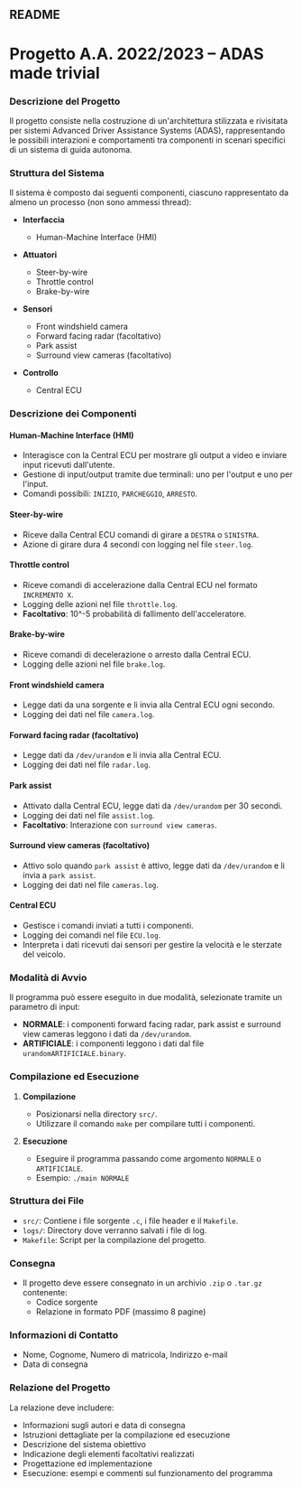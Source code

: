 ## README

# Progetto A.A. 2022/2023 – ADAS made trivial

### Descrizione del Progetto

Il progetto consiste nella costruzione di un'architettura stilizzata e rivisitata per sistemi Advanced Driver Assistance Systems (ADAS), rappresentando le possibili interazioni e comportamenti tra componenti in scenari specifici di un sistema di guida autonoma.

### Struttura del Sistema

Il sistema è composto dai seguenti componenti, ciascuno rappresentato da almeno un processo (non sono ammessi thread):

- **Interfaccia**
  - Human-Machine Interface (HMI)

- **Attuatori**
  - Steer-by-wire
  - Throttle control
  - Brake-by-wire

- **Sensori**
  - Front windshield camera
  - Forward facing radar (facoltativo)
  - Park assist
  - Surround view cameras (facoltativo)

- **Controllo**
  - Central ECU

### Descrizione dei Componenti

#### Human-Machine Interface (HMI)
- Interagisce con la Central ECU per mostrare gli output a video e inviare input ricevuti dall'utente.
- Gestione di input/output tramite due terminali: uno per l'output e uno per l'input.
- Comandi possibili: `INIZIO`, `PARCHEGGIO`, `ARRESTO`.

#### Steer-by-wire
- Riceve dalla Central ECU comandi di girare a `DESTRA` o `SINISTRA`.
- Azione di girare dura 4 secondi con logging nel file `steer.log`.

#### Throttle control
- Riceve comandi di accelerazione dalla Central ECU nel formato `INCREMENTO X`.
- Logging delle azioni nel file `throttle.log`.
- **Facoltativo**: 10^-5 probabilità di fallimento dell'acceleratore.

#### Brake-by-wire
- Riceve comandi di decelerazione o arresto dalla Central ECU.
- Logging delle azioni nel file `brake.log`.

#### Front windshield camera
- Legge dati da una sorgente e li invia alla Central ECU ogni secondo.
- Logging dei dati nel file `camera.log`.

#### Forward facing radar (facoltativo)
- Legge dati da `/dev/urandom` e li invia alla Central ECU.
- Logging dei dati nel file `radar.log`.

#### Park assist
- Attivato dalla Central ECU, legge dati da `/dev/urandom` per 30 secondi.
- Logging dei dati nel file `assist.log`.
- **Facoltativo**: Interazione con `surround view cameras`.

#### Surround view cameras (facoltativo)
- Attivo solo quando `park assist` è attivo, legge dati da `/dev/urandom` e li invia a `park assist`.
- Logging dei dati nel file `cameras.log`.

#### Central ECU
- Gestisce i comandi inviati a tutti i componenti.
- Logging dei comandi nel file `ECU.log`.
- Interpreta i dati ricevuti dai sensori per gestire la velocità e le sterzate del veicolo.

### Modalità di Avvio

Il programma può essere eseguito in due modalità, selezionate tramite un parametro di input:

- **NORMALE**: i componenti forward facing radar, park assist e surround view cameras leggono i dati da `/dev/urandom`.
- **ARTIFICIALE**: i componenti leggono i dati dal file `urandomARTIFICIALE.binary`.

### Compilazione ed Esecuzione

1. **Compilazione**
   - Posizionarsi nella directory `src/`.
   - Utilizzare il comando `make` per compilare tutti i componenti.

2. **Esecuzione**
   - Eseguire il programma passando come argomento `NORMALE` o `ARTIFICIALE`.
   - Esempio: `./main NORMALE`

### Struttura dei File

- `src/`: Contiene i file sorgente `.c`, i file header e il `Makefile`.
- `logs/`: Directory dove verranno salvati i file di log.
- `Makefile`: Script per la compilazione del progetto.

### Consegna

- Il progetto deve essere consegnato in un archivio `.zip` o `.tar.gz` contenente:
  - Codice sorgente
  - Relazione in formato PDF (massimo 8 pagine)

### Informazioni di Contatto

- Nome, Cognome, Numero di matricola, Indirizzo e-mail
- Data di consegna

### Relazione del Progetto

La relazione deve includere:

- Informazioni sugli autori e data di consegna
- Istruzioni dettagliate per la compilazione ed esecuzione
- Descrizione del sistema obiettivo
- Indicazione degli elementi facoltativi realizzati
- Progettazione ed implementazione
- Esecuzione: esempi e commenti sul funzionamento del programma

